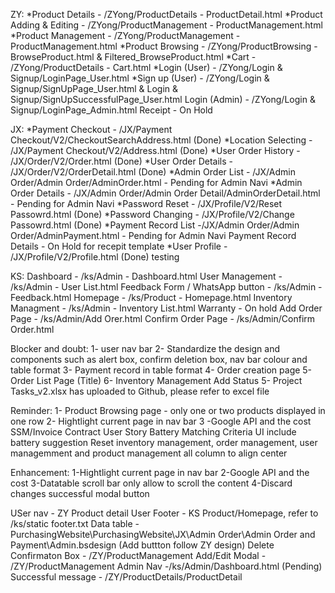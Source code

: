 ZY:
*Product Details - /ZYong/ProductDetails - ProductDetail.html
*Product Adding & Editing - /ZYong/ProductManagement - ProductManagement.html
*Product Management - /ZYong/ProductManagement - ProductManagement.html
*Product Browsing - /ZYong/ProductBrowsing - BrowseProduct.html & Filtered_BrowseProduct.html
*Cart - /ZYong/ProductDetails - Cart.html
*Login (User) - /ZYong/Login & Signup/LoginPage_User.html
*Sign up (User) - /ZYong/Login & Signup/SignUpPage_User.html & Login & Signup/SignUpSuccessfulPage_User.html
Login (Admin) - /ZYong/Login & Signup/LoginPage_Admin.html
Receipt - On Hold

JX:
*Payment Checkout - /JX/Payment Checkout/V2/CheckoutSearchAddress.html (Done)
*Location Selecting - /JX/Payment Checkout/V2/Address.html (Done)
*User Order History - /JX/Order/V2/Order.html (Done)
*User Order Details - /JX/Order/V2/OrderDetail.html (Done)
*Admin Order List -  /JX/Admin Order/Admin Order/AdminOrder.html - Pending for Admin Navi
*Admin Order Details - /JX/Admin Order/Admin Order Detail/AdminOrderDetail.html - Pending for Admin Navi
*Password Reset - /JX/Profile/V2/Reset Passowrd.html (Done)
*Password Changing - /JX/Profile/V2/Change Passowrd.html (Done)
*Payment Record List -/JX/Admin Order/Admin Order/AdminPayment.html - Pending for Admin Navi
Payment Record Details - On Hold for recepit template
*User Profile - /JX/Profile/V2/Profile.html (Done)
testing

KS:
Dashboard - /ks/Admin - Dashboard.html
User Management - /ks/Admin - User List.html
Feedback Form / WhatsApp button - /ks/Admin - Feedback.html
Homepage - /ks/Product - Homepage.html
Inventory Managment - /ks/Admin - Inventory List.html
Warranty - On hold
Add Order Page - /ks/Admin/Add Orer.html
Confirm Order Page - /ks/Admin/Confirm Order.html

Blocker and doubt:
1- user nav bar
2- Standardize the design and components such as alert box, confirm deletion box, nav bar colour and table format
3- Payment record in table format
4- Order creation page
5- Order List Page (Title)
6- Inventory Management Add Status
5- Project Tasks_v2.xlsx has uploaded to Github, please refer to excel file

Reminder:
1- Product Browsing page - only one or two products displayed in one row
2- Hightlight current page in nav bar
3 -Google API and the cost
SSM/Invoice
Contract
User Story
Battery Matching Criteria
UI include battery suggestion
Reset inventory management, order management, user managemment and product management all column to align center

Enhancement:
1-Hightlight current page in nav bar
2-Google API and the cost
3-Datatable scroll bar only allow to scroll the content
4-Discard changes successful modal button

USer nav - ZY Product detail
User Footer - KS Product/Homepage, refer to /ks/static footer.txt
Data table - PurchasingWebsite\PurchasingWebsite\JX\Admin Order\Admin Order and Payment\Admin.bsdesign (Add buttton follow ZY design)
Delete Confirmaton Box - /ZY/ProductManagement
Add/Edit Modal - /ZY/ProductManagement
Admin Nav -/ks/Admin/Dashboard.html (Pending)
Successful message - /ZY/ProductDetails/ProductDetail 

